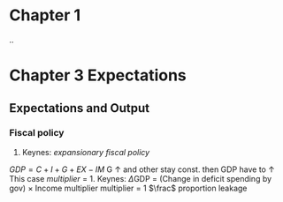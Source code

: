 
# Chapter 1
 ..
# Chapter 3 Expectations
## Expectations and Output
### Fiscal policy
1. Keynes: *expansionary fiscal policy*

$GDP = C + I + G + EX - IM$
G &uarr; and other stay const. then GDP have to &uarr;
This case *multiplier* = 1.
Keynes: $\Delta$GDP = (Change in deficit spending by gov) $\times$ Income multiplier
multiplier = 1 $\frac$ proportion leakage
<!--stackedit_data:
eyJoaXN0b3J5IjpbLTExNDgxODM2NTUsMTIxMjQyNTc0MCw4MD
ExMzQwNDYsMTIyNTEwNzMyNV19
-->